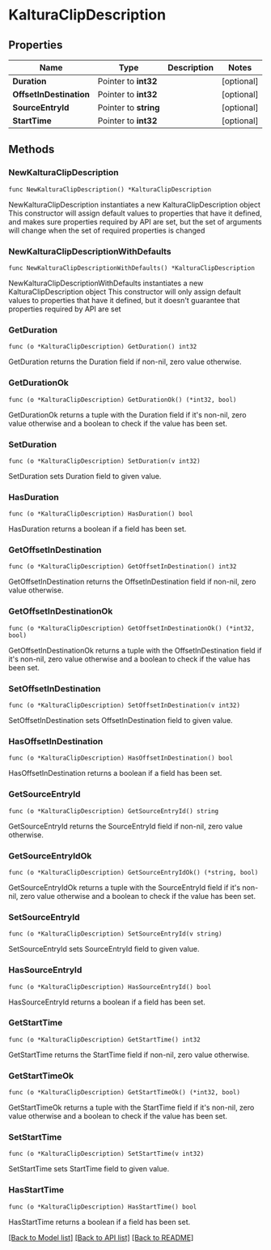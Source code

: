 # KalturaClipDescription

## Properties

Name | Type | Description | Notes
------------ | ------------- | ------------- | -------------
**Duration** | Pointer to **int32** |  | [optional] 
**OffsetInDestination** | Pointer to **int32** |  | [optional] 
**SourceEntryId** | Pointer to **string** |  | [optional] 
**StartTime** | Pointer to **int32** |  | [optional] 

## Methods

### NewKalturaClipDescription

`func NewKalturaClipDescription() *KalturaClipDescription`

NewKalturaClipDescription instantiates a new KalturaClipDescription object
This constructor will assign default values to properties that have it defined,
and makes sure properties required by API are set, but the set of arguments
will change when the set of required properties is changed

### NewKalturaClipDescriptionWithDefaults

`func NewKalturaClipDescriptionWithDefaults() *KalturaClipDescription`

NewKalturaClipDescriptionWithDefaults instantiates a new KalturaClipDescription object
This constructor will only assign default values to properties that have it defined,
but it doesn't guarantee that properties required by API are set

### GetDuration

`func (o *KalturaClipDescription) GetDuration() int32`

GetDuration returns the Duration field if non-nil, zero value otherwise.

### GetDurationOk

`func (o *KalturaClipDescription) GetDurationOk() (*int32, bool)`

GetDurationOk returns a tuple with the Duration field if it's non-nil, zero value otherwise
and a boolean to check if the value has been set.

### SetDuration

`func (o *KalturaClipDescription) SetDuration(v int32)`

SetDuration sets Duration field to given value.

### HasDuration

`func (o *KalturaClipDescription) HasDuration() bool`

HasDuration returns a boolean if a field has been set.

### GetOffsetInDestination

`func (o *KalturaClipDescription) GetOffsetInDestination() int32`

GetOffsetInDestination returns the OffsetInDestination field if non-nil, zero value otherwise.

### GetOffsetInDestinationOk

`func (o *KalturaClipDescription) GetOffsetInDestinationOk() (*int32, bool)`

GetOffsetInDestinationOk returns a tuple with the OffsetInDestination field if it's non-nil, zero value otherwise
and a boolean to check if the value has been set.

### SetOffsetInDestination

`func (o *KalturaClipDescription) SetOffsetInDestination(v int32)`

SetOffsetInDestination sets OffsetInDestination field to given value.

### HasOffsetInDestination

`func (o *KalturaClipDescription) HasOffsetInDestination() bool`

HasOffsetInDestination returns a boolean if a field has been set.

### GetSourceEntryId

`func (o *KalturaClipDescription) GetSourceEntryId() string`

GetSourceEntryId returns the SourceEntryId field if non-nil, zero value otherwise.

### GetSourceEntryIdOk

`func (o *KalturaClipDescription) GetSourceEntryIdOk() (*string, bool)`

GetSourceEntryIdOk returns a tuple with the SourceEntryId field if it's non-nil, zero value otherwise
and a boolean to check if the value has been set.

### SetSourceEntryId

`func (o *KalturaClipDescription) SetSourceEntryId(v string)`

SetSourceEntryId sets SourceEntryId field to given value.

### HasSourceEntryId

`func (o *KalturaClipDescription) HasSourceEntryId() bool`

HasSourceEntryId returns a boolean if a field has been set.

### GetStartTime

`func (o *KalturaClipDescription) GetStartTime() int32`

GetStartTime returns the StartTime field if non-nil, zero value otherwise.

### GetStartTimeOk

`func (o *KalturaClipDescription) GetStartTimeOk() (*int32, bool)`

GetStartTimeOk returns a tuple with the StartTime field if it's non-nil, zero value otherwise
and a boolean to check if the value has been set.

### SetStartTime

`func (o *KalturaClipDescription) SetStartTime(v int32)`

SetStartTime sets StartTime field to given value.

### HasStartTime

`func (o *KalturaClipDescription) HasStartTime() bool`

HasStartTime returns a boolean if a field has been set.


[[Back to Model list]](../README.md#documentation-for-models) [[Back to API list]](../README.md#documentation-for-api-endpoints) [[Back to README]](../README.md)


